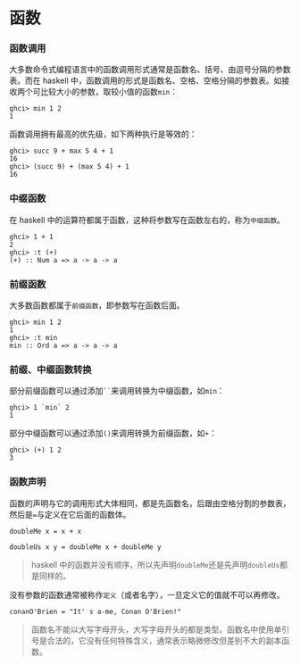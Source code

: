 # 函数

### 函数调用

大多数命令式编程语言中的函数调用形式通常是函数名、括号、由逗号分隔的参数表。而在 haskell 中，函数调用的形式是函数名、空格、空格分隔的参数表。如接收两个可比较大小的参数，取较小值的函数`min`：

```shell
ghci> min 1 2
1
```

函数调用拥有最高的优先级，如下两种执行是等效的：

```shell
ghci> succ 9 + max 5 4 + 1
16
ghci> (succ 9) + (max 5 4) + 1
16
```

### 中缀函数

在 haskell 中的运算符都属于函数，这种将参数写在函数左右的，称为`中缀函数`。

```shell
ghci> 1 + 1
2
ghci> :t (+)
(+) :: Num a => a -> a -> a
```

### 前缀函数

大多数函数都属于`前缀函数`，即参数写在函数后面。

```shell
ghci> min 1 2
1
ghci> :t min
min :: Ord a => a -> a -> a
```

### 前缀、中缀函数转换

部分前缀函数可以通过添加` `` `来调用转换为中缀函数，如`min`：

```shell
ghci> 1 `min` 2
1
```

部分中缀函数可以通过添加`()`来调用转换为前缀函数，如`+`：

```shell
ghci> (+) 1 2
3
```

### 函数声明

函数的声明与它的调用形式大体相同，都是先函数名，后跟由空格分割的参数表，然后是`=`与定义在它后面的函数体。

```shell
doubleMe x = x + x

doubleUs x y = doubleMe x + doubleMe y
```

> haskell 中的函数并没有顺序，所以先声明`doubleMe`还是先声明`doubleUs`都是同样的。

没有参数的函数通常被称作`定义`（或者名字），一旦定义它的值就不可以再修改。

```shell
conanO'Brien = "It' s a-me, Conan O'Brien!"
```

> 函数名不能以大写字母开头，大写字母开头的都是类型。函数名中使用单引号是合法的，它没有任何特殊含义，通常表示略微修改但差别不大的副本函数。
